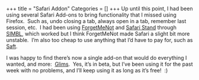 +++
title = "Safari Addon"
Categories = []
+++
Up until this point, I had been using several Safari Add-ons to bring functionality that I missed using Firefox.  Such as, undo closing a tab, always open in a tab, remember last session, etc.  I had been using <a href="http://pimpmysafari.com/plugins/forgetmenot" target="_blank">ForgetMeNot</a> and <a href="http://hetima.com/safari/stand-e.html" target="_blank">Safari Stand</a> through <a href="http://culater.net/software/SIMBL/SIMBL.php" target="_blank">SIMBL</a>, which worked but I think ForgetMeNot made Safari a slight bit more unstable.  I&#8217;m also too cheap to use anything that I&#8217;d have to pay for, such as <a href="http://haoli.dnsalias.com/Saft/index.html" target="_blank">Saft</a>.

I was happy to find there&#8217;s now a single add-on that would do everything I wanted, and more:  <a href="http://www.machangout.com/" target="_blank">Glims</a>.  Yes, it&#8217;s in beta, but I&#8217;ve been using it for the past week with no problems, and I&#8217;ll keep using it as long as it&#8217;s free!  :)
